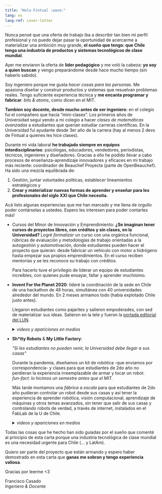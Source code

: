 ```yaml
---
title: "Hola Fintual :wave:"
lang: es
lang-ref: cover-letter
---
```

Nunca pensé que una oferta de trabajo iba a describir tan bien mi perfil profesional y no puedo dejar pasar la oportunidad de acercarme a materializar una ambición muy grande, **el sueño que tengo: que Chile tenga una industria de productos y sistemas tecnológicos de clase mundial**. 

Ayer me enviaron la oferta de **líder pedagógico** y me voló la cabeza: **yo soy a quien buscan** y vengo preparándome desde hace mucho tiempo (sin haberlo sabido). 

Soy ingeniero porque me gusta *hacer cosas para las personas*. Me apasiona diseñar y construir productos y sistemas que resuelvan problemas reales. Tengo suficiente experiencia técnica y **me encanta programar y fabricar**: *bits & atoms*, como dicen en el MIT.

**Tambien soy docente, desde mucho antes de ser ingeniero**: en el colegio fui el compañero que hacía “mini-clases”. Los primeros años de Universidad seguí yendo a mi colegio a hacer *clases de matemáticas avanzadas* a estudiantes que querían estudiar carreras científicas. En la Universidad fui ayudante desde 3er año de la carrera (hay al menos 2 devs de Fintual a quienes les hice clases).

Durante mi vida laboral **he trabajado siempre en equipos interdisciplinarios**: psicólogas, educadores, vendedores, periodistas, técnicos, ingenieres y diseñadores. Gracias a ello he podido llevar a cabo procesos de enseñanza-aprendizaje innovadores y eficaces en mi trabajo más reciente: coordinador de Beauchef Proyecta (parte de OpenBeauchef). Ha sido una mezcla equilibrada de:

1. Gestión, juntar voluntades políticas, establecer lineamientos estratégicos y 
2. **Crear y materializar nuevas formas de aprender y enseñar para les profesionales del siglo XXI que Chile necesita.** 

Acá listo algunas experiencias que me han marcado y me llena de orgullo poder contárselas a ustedes. Espero les interesen para poder contarles más!

- Cursos del Minor de Innovación y Emprendimiento: **¿Se imaginan tener cursos de proyectos libres, con créditos y sin clases, en la Universidad?** Logré *formalizar* un curso con una orgánica funcional, rúbricas de evaluación y metodologías de trabajo orientadas a la autogestión y automotivación, donde estudiantes pueden hacer el proyecto que quieran: desde fabricar un vehículo con motor a hidrógeno hasta empezar sus propios emprendimientos. En el curso reciben mentorías y se les reconoce su trabajo con créditos.

    Para hacerlo tuve el privilegio de liderar un equipo de estudiantes increíbles, con quienes pude ensayar, fallar y aprender muchísimo.

- **Invent For the Planet 2020**: lideré la coordinación de la sede en Chile de una hackathon de 48 horas, simultánea con 40 universidades alrededor del mundo. En 2 meses armamos todo (había explotado Chile justo antes). 

    Llegaron estudiantes como pajarites y salieron empoderades, con sed de materializar sus ideas. Salieron en la tele y fueron la [portada editorial del LUN](https://www.lun.com/Pages/NewsDetail.aspx?dt=2020-02-17&EsAviso=0&PaginaId=20&bodyid=0).
    
    <details class="showcase">
    <summary>
    <em>videos y apariciones en medios</em>
    </summary>
        
        <li> Registro audiovisual del evento</li>
        <iframe width="560" height="315" src="https://www.youtube.com/embed/AoUBh2Qembs" title="YouTube video player" frameborder="0" allow="accelerometer; autoplay; clipboard-write; encrypted-media; gyroscope; picture-in-picture" allowfullscreen></iframe>
    
        <li> Nota en TVN sobre la competencia</li>
        <iframe width="560" height="315" src="https://www.youtube.com/embed/X-QlX_ZMAIM" title="YouTube video player" frameborder="0" allow="accelerometer; autoplay; clipboard-write; encrypted-media; gyroscope; picture-in-picture" allowfullscreen></iframe>
        
        <li> Nota en Las Últimas Noticias del equipo ganador</li>
        <a href="https://www.lun.com/Pages/NewsDetail.aspx?dt=2020-02-17&EsAviso=0&PaginaId=20&bodyid=0">
        <img src="/assets/img/fintual/iftp-lun.jpeg">
        </a>
        </div>
    </details>

- **Sh*tty Robots** & **My Little Factory**: 

    *"Si les estudiantes no pueden venir, la Universidad debe llegar a sus casas"*
    
    Durante la pandemia, diseñamos un kit de robótica -que enviamos por correspondencia- y clases para que estudiantes de 2do año no perdieran la experiencia irreemplazable de armar y tocar un robot.  
    *fun-fact: lo hicimos un semestre antes que el MIT.*
    
    Más tarde montamos una *fábrica a escala* para que estudiantes de 2do año pudieran controlar un robot desde sus casas y así tener la experiencia de aprender robótica, visión computacional, aprendizaje de máquinas y otros temas avanzados, sin tener que salir de sus casas y controlando robots de verdad, a través de internet, instalados en el FabLab de la U de Chile.
    
    <details class="showcase">
    <summary>
    <em>videos y apariciones en medios</em>
    </summary>
        <li> Entrevista a un estudiante de Sh*tty Robots en Las Últimas Noticias</li>
        <a href="http://www.lun.com:9999/lunmobile//pages/NewsDetailMobile.aspx?IsNPHR=1&dt=2020-12-03&NewsID=0&BodyId=0&PaginaID=24&Name=24&PagNum=2&SupplementId=0&Anchor=20201203_24_0_0">
        <img src="/assets/img/fintual/shitty.jpeg" >
        </a>
        
        <li> Registro Audiovisual My Little Factory</li>
        
        <iframe width="560" height="315" src="https://www.youtube.com/embed/FtLbufgrTRY" title="YouTube video player" frameborder="0" allow="accelerometer; autoplay; clipboard-write; encrypted-media; gyroscope; picture-in-picture" allowfullscreen></iframe>
    </details>

Todas las cosas que he hecho han sido guiadas por el sueño que comenté al principio de esta carta porque una industria tecnológica de clase mundial es una necesidad urgente para Chile (... y LatAm).

Quiero ser parte del proyecto que están armando y espero haber demostrado en esta carta que **ganas me sobran y tengo experiencia valiosa**.

Gracias por leerme <3

Francisco Casado<br>*Ingeniero & Docente*
